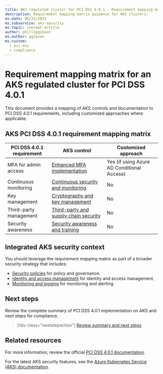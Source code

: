 ```yaml
---
title: AKS regulated cluster for PCI DSS 4.0.1 - Requirement mapping matrix
description: Requirement mapping matrix guidance for AKS clusters.
ms.date: 06/25/2025
ms.subservice: aks-security
ms.topic: concept-article
author: phillipgibson
ms.author: pgibson
ms.custom:
  - pci-dss
  - compliance
---
```


# Requirement mapping matrix for an AKS regulated cluster for PCI DSS 4.0.1

This document provides a mapping of AKS controls and documentation to PCI DSS 4.0.1 requirements, including customized approaches where applicable.

## AKS PCI DSS 4.0.1 requirement mapping matrix

| PCI DSS 4.0.1 requirement | AKS control | Customized approach |
|--------------------------|---------------------|--------------------|
| MFA for admin access     | [Enhanced MFA implementation](./pci-dss-enhanced-mfa-implementation.md) | Yes (if using Azure AD Conditional Access) |
| Continuous monitoring    | [Continuous security and monitoring](./pci-dss-continuous-security-monitoring.md) | No |
| Key management           | [Cryptography and key management](./pci-dss-cryptography-key-management.md) | No |
| Third-party management   | [Third-party and supply chain security](./pci-dss-third-party-supply-chain-security.md) | No |
| Security awareness       | [Security awareness and training](./pci-dss-security-awareness-training.md) | No |

## Integrated AKS security context

You should leverage the requirement mapping matrix as part of a broader security strategy that includes:

- [Security policies](pci-dss-policy.md) for policy and governance.
- [Identity and access management](pci-dss-identity.md) for identity and access management.
- [Monitoring and logging](pci-dss-monitor.md) for monitoring and alerting.

## Next steps

Review the complete summary of PCI DSS 4.0.1 implementation on AKS and next steps for compliance.

> [!div class="nextstepaction"]
> [Review summary and next steps](pci-dss-summary.md)

## Related resources

For more information, review the official [PCI DSS 4.0.1 documentation](https://www.pcisecuritystandards.org/).

For the latest AKS security features, see the [Azure Kubernetes Service (AKS) documentation](/azure/aks/).

